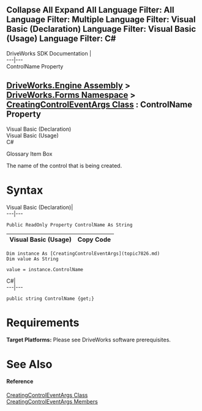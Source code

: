 Collapse All Expand All Language Filter: All  Language Filter: Multiple  Language Filter: Visual Basic (Declaration) Language Filter: Visual Basic (Usage) Language Filter: C#  
---  
DriveWorks SDK Documentation  |   
---|---  
ControlName Property   
  
[DriveWorks.Engine Assembly](topic2156.md) > [DriveWorks.Forms Namespace](topic7266.md) > [CreatingControlEventArgs Class](topic7826.md) : ControlName Property  
---  
  
Visual Basic (Declaration)    
Visual Basic (Usage)    
C# 

Glossary Item Box

The name of the control that is being created. 

# Syntax

Visual Basic (Declaration)|   
---|---  
      
    
    Public ReadOnly Property ControlName As String  
  
Visual Basic (Usage)| Copy Code  
---|---  
      
    
    Dim instance As [CreatingControlEventArgs](topic7826.md)
    Dim value As String
     
    value = instance.ControlName  
  
C#|   
---|---  
      
    
    public string ControlName {get;}  
  
# Requirements

**Target Platforms:** Please see DriveWorks software prerequisites.

# See Also

#### Reference

[CreatingControlEventArgs Class](topic7826.md)   
[CreatingControlEventArgs Members](topic7827.md)


